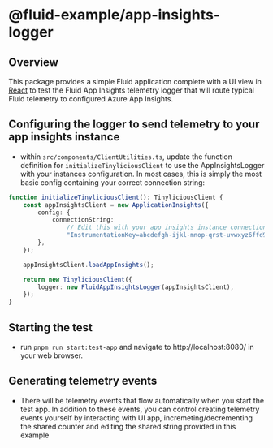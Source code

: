 # @fluid-example/app-insights-logger

## Overview

This package provides a simple Fluid application complete with a UI view in [React](https://react.dev/) to test the Fluid App Insights telemetry logger that will route typical Fluid telemetry to configured Azure App Insights.

## Configuring the logger to send telemetry to your app insights instance

-   within `src/components/ClientUtilities.ts`, update the function definition for `initializeTinyliciousClient` to use the AppInsightsLogger with your instances configuration. In most cases, this is simply the most basic config containing your correct connection string:

```typescript
function initializeTinyliciousClient(): TinyliciousClient {
	const appInsightsClient = new ApplicationInsights({
		config: {
			connectionString:
				// Edit this with your app insights instance connection string (this is an example string)
				"InstrumentationKey=abcdefgh-ijkl-mnop-qrst-uvwxyz6ffd9c;IngestionEndpoint=https://westus2-2.in.applicationinsights.azure.com/;LiveEndpoint=https://westus2.livediagnostics.monitor.azure.com/",
		},
	});

	appInsightsClient.loadAppInsights();

	return new TinyliciousClient({
		logger: new FluidAppInsightsLogger(appInsightsClient),
	});
}
```

## Starting the test

-   run `pnpm run start:test-app` and navigate to http://localhost:8080/ in your web browser.

## Generating telemetry events

-   There will be telemetry events that flow automatically when you start the test app. In addition to these events, you can control creating telemetry events yourself by interacting with UI app, incremeting/decrementing the shared counter and editing the shared string provided in this example
